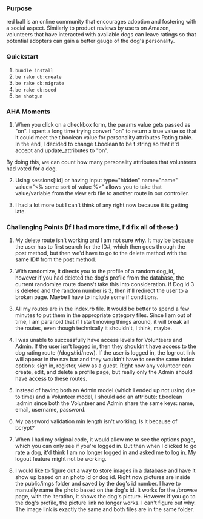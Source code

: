 
### Purpose
red ball is an online community that encourages adoption and fostering with a social aspect. Similarly to product reviews by users on Amazon, volunteers that have interacted with available dogs can leave ratings so that potential adopters can gain a better gauge of the dog's personality.

### Quickstart

1.  `bundle install`
2.  `be rake db:create`
3.  `be rake db:migrate`
4.  `be rake db:seed`
5.  `be shotgun`


### AHA Moments

1. When you click on a checkbox form, the params value gets passed as "on". I spent a long time trying convert "on" to return a true value so that it could meet the t.boolean value for personality attributes Rating table. In the end, I decided to change t.boolean to be t.string so that it'd accept and update_attributes to "on".

By doing this, we can count how many personality attributes that volunteers had voted for a dog.

2. Using sessions[:id] or having input type="hidden" name="name" value="<% some sort of value %>" allows you to take that value/variable from the view erb file to another route in our controller.

3. I had a lot more but I can't think of any right now because it is getting late.


### Challenging Points (If I had more time, I'd fix all of these:)
1. My delete route isn't working and I am not sure why. It may be because the user has to first search for the ID#, which then goes through the post method, but then we'd have to go to the delete method with the same ID# from the post method.

2. With randomize, it directs you to the profile of a random dog_id, however if you had deleted the dog's profile from the database, the current randomize route doens't take this into consideration. If Dog id 3 is deleted and the random number is 3, then it'll redirect the user to a broken page. Maybe I have to include some if conditions.

3. All my routes are in the index.rb file. It would be better to spend a few minutes to put them in the appropriate category files. Since I am out of time, I am paranoid that if I start moving things around, it will break all the routes, even though technically it shouldn't, I think, maybe.

4. I was unable to successfully have access levels for Volunteers and Admin. If the user isn't logged in, then they shouldn't have access to the dog rating route (/dogs/:id/new). If the user is logged in, the log-out link will appear in the nav bar and they wouldn't have to see the same index options: sign in, register, view as a guest. Right now any volunteer can create, edit, and delete a profile page, but really only the Admin should have access to these routes.

5. Instead of having both an Admin model (which I ended up not using due to time) and a Volunteer model, I should add an attribute: t.boolean :admin since both the Volunteer and Admin share the same keys: name, email, username, password.

6. My password validation min length isn't working. Is it because of bcrypt?

7. When I had my original code, it would allow me to see the options page, which you can only see if you're logged in. But then when I clicked to go rate a dog, it'd think I am no longer logged in and asked me to log in. My logout feature might not be working.

8. I would like to figure out a way to store images in a database and have it show up based on an photo id or dog id. Right now pictures are inside the public/imgs folder and saved by the dog's id number. I have to manually name the photo based on the dog's id. It works for the /browse page, with the iteration, it shows the dog's picture. However if you go to the dog's profile, the picture link no longer works. I can't figure out why. The image link is exactly the same and both files are in the same folder.



